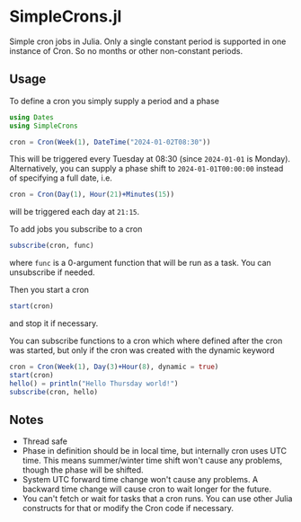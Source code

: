 # SimpleCrons.jl

Simple cron jobs in Julia. Only a single constant period is supported in one instance of Cron. So no months or other non-constant periods.

<!-- ## Installation 

Install SimpleCrons.jl using the Julia package manager:

```julia
import Pkg
Pkg.add("SimpleCrons")
``` -->

## Usage 

To define a cron you simply supply a period and a phase
```julia
using Dates
using SimpleCrons

cron = Cron(Week(1), DateTime("2024-01-02T08:30"))
```
This will be triggered every Tuesday at 08:30 (since `2024-01-01` is Monday). Alternatively, you can supply a phase shift to `2024-01-01T00:00:00` instead of specifying a full date, i.e.
```julia 
cron = Cron(Day(1), Hour(21)+Minutes(15))
```
will be triggered each day at `21:15`. 

To add jobs you subscribe to a cron

```julia
subscribe(cron, func)
```
where `func` is a 0-argument function that will be run as a task. You can unsubscribe if needed. 

Then you start a cron 
```julia
start(cron)
```
and stop it if necessary.

You can subscribe functions to a cron which where defined after the cron was started, but only if the cron was created with the dynamic keyword
```julia 
cron = Cron(Week(1), Day(3)+Hour(8), dynamic = true)
start(cron)
hello() = println("Hello Thursday world!")
subscribe(cron, hello)
```

## Notes 

- Thread safe
- Phase in definition should be in local time, but internally cron uses UTC time. This means summer/winter time shift won't cause any problems, though the phase will be shifted. 
- System UTC forward time change won't cause any problems. A backward time change will cause cron to wait longer for the future. 
- You can't fetch or wait for tasks that a cron runs. You can use other Julia constructs for that or modify the Cron code if necessary. 